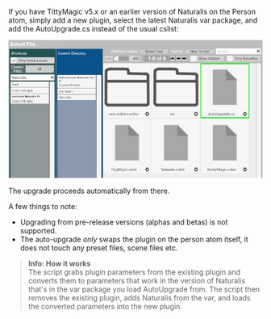 If you have TittyMagic v5.x or an earlier version of Naturalis on the Person atom, simply add a new plugin, select the latest Naturalis var package, and add the AutoUpgrade.cs instead of the usual cslist:

![auto_upgrade.jpg](/assets/screens/naturalis/auto_upgrade.jpg)

The upgrade proceeds automatically from there.

A few things to note:

- Upgrading from pre-release versions (alphas and betas) is not supported.
- The auto-upgrade *only* swaps the plugin on the person atom itself, it does not touch any preset files, scene files etc.

> **Info: How it works**<br/>
> The script grabs plugin parameters from the existing plugin and converts them to parameters that work in the version of Naturalis that's in the var package you load AutoUpgrade from. The script then removes the existing plugin, adds Naturalis from the var, and loads the converted parameters into the new plugin.
